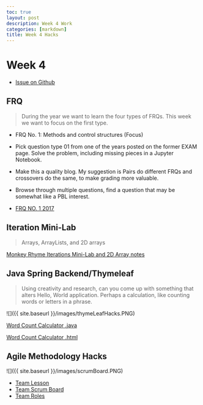```yaml
---
toc: true
layout: post
description: Week 4 Work
categories: [markdown]
title: Week 4 Hacks
---
```

# Week 4
- [Issue on Github](https://github.com/MAnn223/fastpages/issues/6)

## FRQ 
> During the year we want to learn the four types of FRQs. This week we want to focus on the first type.

- FRQ No. 1: Methods and control structures (Focus)
- Pick question type 01 from one of the years posted on the former EXAM page. Solve the problem, including missing pieces in a Jupyter Notebook.
- Make this a quality blog. My suggestion is Pairs do different FRQs and crossovers do the same, to make grading more valuable.
- Browse through multiple questions, find a question that may be somewhat like a PBL interest.

- [FRQ NO. 1 2017](https://mann223.github.io/fastpages/jupyter/2022/09/15/FRQ2017.html)

## Iteration Mini-Lab
>  Arrays, ArrayLists, and 2D arrays

[Monkey Rhyme Iterations Mini-Lab and 2D Array notes](https://mann223.github.io/fastpages/jupyter/2022/09/13/iterationMiniLab.html)

## Java Spring Backend/Thymeleaf 
> Using creativity and research, can you come up with something that alters Hello, World application. Perhaps a calculation, like counting words or letters in a phrase.

![]({{ site.baseurl }}/images/thymeLeafHacks.PNG)

[Word Count Calculator .java](https://github.com/MAnn223/springJavaProject/blob/master/src/main/java/com/nighthawk/spring_portfolio/controllers/Greet.java)

[Word Count Calculator .html](https://github.com/MAnn223/springJavaProject/blob/master/src/main/resources/templates/greet.html)

## Agile Methodology Hacks
![]({{ site.baseurl }}/images/scrumBoard.PNG)
- [Team Lesson](https://mnarayan1.github.io/csa-fastpages/jupyter/2022/09/19/methods-and-control-structures-lesson.html)
- [Team Scrum Board](https://github.com/users/mnarayan1/projects/1/views/1)
- [Team Roles](https://github.com/users/mnarayan1/projects/1/views/1)